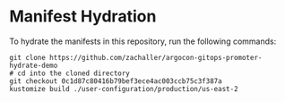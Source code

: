 # Manifest Hydration

To hydrate the manifests in this repository, run the following commands:

```shell
git clone https://github.com/zachaller/argocon-gitops-promoter-hydrate-demo
# cd into the cloned directory
git checkout 0c1d87c80416b79bef3ece4ac003ccb75c3f387a
kustomize build ./user-configuration/production/us-east-2
```
